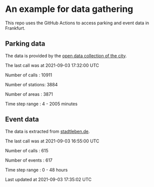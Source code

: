 # An example for data gathering

This repo uses the GitHub Actions to access parking and event data in Frankfurt.

## Parking data
The data is provided by the [open data collection of the city](https://www.offenedaten.frankfurt.de/).

The last call was at 2021-09-03 17:32:00 UTC

Number of calls   : 10911

Number of stations:  3884

Number of areas   :  3871

Time step range   :     4 -  2005 minutes


## Event data
The data is extracted from [stadtleben.de](https://stadtleben.de/frankfurt/).

The last call was at 2021-09-03 16:55:00 UTC

Number of calls   : 615

Number of events  : 617

Time step range   :   0 -  48 hours


Last updated at 2021-09-03 17:35:02 UTC
